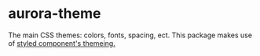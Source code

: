 # aurora-theme

The main CSS themes: colors, fonts, spacing, ect.
This package makes use of [styled component's themeing.](https://www.styled-components.com/docs/advanced#theming)